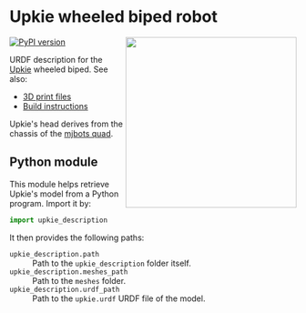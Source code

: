 # Upkie wheeled biped robot

<img src="https://user-images.githubusercontent.com/1189580/169594012-2d685579-2b66-4470-9def-57bd0656b420.png" align="right" width="300">

[![PyPI version](https://img.shields.io/pypi/v/upkie_description)](https://pypi.org/project/upkie_description/)

URDF description for the [Upkie](https://www.youtube.com/watch?v=NO_TkHGS0wQ) wheeled biped. See also:

- [3D print files](https://www.printables.com/model/127831-upkie-wheeled-biped-robot/files)
- [Build instructions](https://www.printables.com/model/127831-upkie-wheeled-biped-robot)

Upkie's head derives from the chassis of the [mjbots quad](https://github.com/mjbots/quad).

## Python module

This module helps retrieve Upkie's model from a Python program. Import it by:

```python
import upkie_description
```

It then provides the following paths:

<dl>
    <dt>
        <code>upkie_description.path</code>
    </dt>
    <dd>
        Path to the <code>upkie_description</code> folder itself.
    </dd>
    <dt>
        <code>upkie_description.meshes_path</code>
    </dt>
    <dd>
        Path to the <code>meshes</code> folder.
    </dd>
    <dt>
        <code>upkie_description.urdf_path</code>
    </dt>
    <dd>
        Path to the <code>upkie.urdf</code> URDF file of the model.
    </dd>
</dl>

